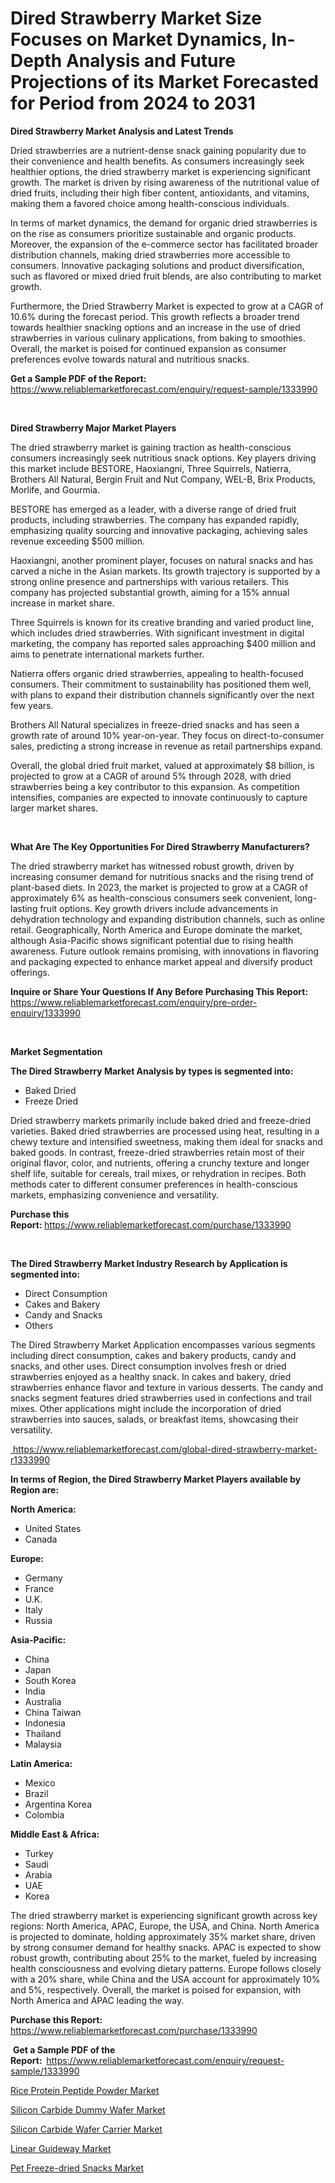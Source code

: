 <p><h1>Dired Strawberry Market Size Focuses on Market Dynamics, In-Depth Analysis and Future Projections of its Market Forecasted for Period from 2024 to 2031</h1></p><p><strong>Dired Strawberry Market Analysis and Latest Trends</strong></p>
<p><p>Dried strawberries are a nutrient-dense snack gaining popularity due to their convenience and health benefits. As consumers increasingly seek healthier options, the dried strawberry market is experiencing significant growth. The market is driven by rising awareness of the nutritional value of dried fruits, including their high fiber content, antioxidants, and vitamins, making them a favored choice among health-conscious individuals.</p><p>In terms of market dynamics, the demand for organic dried strawberries is on the rise as consumers prioritize sustainable and organic products. Moreover, the expansion of the e-commerce sector has facilitated broader distribution channels, making dried strawberries more accessible to consumers. Innovative packaging solutions and product diversification, such as flavored or mixed dried fruit blends, are also contributing to market growth.</p><p>Furthermore, the Dried Strawberry Market is expected to grow at a CAGR of 10.6% during the forecast period. This growth reflects a broader trend towards healthier snacking options and an increase in the use of dried strawberries in various culinary applications, from baking to smoothies. Overall, the market is poised for continued expansion as consumer preferences evolve towards natural and nutritious snacks.</p></p>
<p><strong>Get a Sample PDF of the Report:&nbsp;</strong> <a href="https://www.reliablemarketforecast.com/enquiry/request-sample/1333990?utm_campaign=1123&utm_medium=2&utm_source=Github&utm_content=ia&utm_term=01102024&utm_id=dired-strawberry">https://www.reliablemarketforecast.com/enquiry/request-sample/1333990</a></p>
<p>&nbsp;</p>
<p><strong>Dired Strawberry Major Market Players</strong></p>
<p><p>The dried strawberry market is gaining traction as health-conscious consumers increasingly seek nutritious snack options. Key players driving this market include BESTORE, Haoxiangni, Three Squirrels, Natierra, Brothers All Natural, Bergin Fruit and Nut Company, WEL-B, Brix Products, Morlife, and Gourmia.</p><p>BESTORE has emerged as a leader, with a diverse range of dried fruit products, including strawberries. The company has expanded rapidly, emphasizing quality sourcing and innovative packaging, achieving sales revenue exceeding $500 million.</p><p>Haoxiangni, another prominent player, focuses on natural snacks and has carved a niche in the Asian markets. Its growth trajectory is supported by a strong online presence and partnerships with various retailers. This company has projected substantial growth, aiming for a 15% annual increase in market share.</p><p>Three Squirrels is known for its creative branding and varied product line, which includes dried strawberries. With significant investment in digital marketing, the company has reported sales approaching $400 million and aims to penetrate international markets further.</p><p>Natierra offers organic dried strawberries, appealing to health-focused consumers. Their commitment to sustainability has positioned them well, with plans to expand their distribution channels significantly over the next few years.</p><p>Brothers All Natural specializes in freeze-dried snacks and has seen a growth rate of around 10% year-on-year. They focus on direct-to-consumer sales, predicting a strong increase in revenue as retail partnerships expand.</p><p>Overall, the global dried fruit market, valued at approximately $8 billion, is projected to grow at a CAGR of around 5% through 2028, with dried strawberries being a key contributor to this expansion. As competition intensifies, companies are expected to innovate continuously to capture larger market shares.</p></p>
<p>&nbsp;</p>
<p><strong>What Are The Key Opportunities For Dired Strawberry Manufacturers?</strong></p>
<p><p>The dried strawberry market has witnessed robust growth, driven by increasing consumer demand for nutritious snacks and the rising trend of plant-based diets. In 2023, the market is projected to grow at a CAGR of approximately 6% as health-conscious consumers seek convenient, long-lasting fruit options. Key growth drivers include advancements in dehydration technology and expanding distribution channels, such as online retail. Geographically, North America and Europe dominate the market, although Asia-Pacific shows significant potential due to rising health awareness. Future outlook remains promising, with innovations in flavoring and packaging expected to enhance market appeal and diversify product offerings.</p></p>
<p><strong>Inquire or Share Your Questions If Any Before Purchasing This Report:</strong> <a href="https://www.reliablemarketforecast.com/enquiry/pre-order-enquiry/1333990?utm_campaign=1123&utm_medium=2&utm_source=Github&utm_content=ia&utm_term=01102024&utm_id=dired-strawberry">https://www.reliablemarketforecast.com/enquiry/pre-order-enquiry/1333990</a></p>
<p>&nbsp;</p>
<p><strong>Market Segmentation</strong></p>
<p><strong>The Dired Strawberry Market Analysis by types is segmented into:</strong></p>
<p><ul><li>Baked Dried</li><li>Freeze Dried</li></ul></p>
<p><p>Dried strawberry markets primarily include baked dried and freeze-dried varieties. Baked dried strawberries are processed using heat, resulting in a chewy texture and intensified sweetness, making them ideal for snacks and baked goods. In contrast, freeze-dried strawberries retain most of their original flavor, color, and nutrients, offering a crunchy texture and longer shelf life, suitable for cereals, trail mixes, or rehydration in recipes. Both methods cater to different consumer preferences in health-conscious markets, emphasizing convenience and versatility.</p></p>
<p><strong>Purchase this Report:&nbsp;</strong><a href="https://www.reliablemarketforecast.com/purchase/1333990?utm_campaign=1123&utm_medium=2&utm_source=Github&utm_content=ia&utm_term=01102024&utm_id=dired-strawberry">https://www.reliablemarketforecast.com/purchase/1333990</a></p>
<p>&nbsp;</p>
<p><strong>The Dired Strawberry Market Industry Research by Application is segmented into:</strong></p>
<p><ul><li>Direct Consumption</li><li>Cakes and Bakery</li><li>Candy and Snacks</li><li>Others</li></ul></p>
<p><p>The Dired Strawberry Market Application encompasses various segments including direct consumption, cakes and bakery products, candy and snacks, and other uses. Direct consumption involves fresh or dried strawberries enjoyed as a healthy snack. In cakes and bakery, dried strawberries enhance flavor and texture in various desserts. The candy and snacks segment features dried strawberries used in confections and trail mixes. Other applications might include the incorporation of dried strawberries into sauces, salads, or breakfast items, showcasing their versatility.</p></p>
<p><a href="https://www.reliablemarketforecast.com/global-dired-strawberry-market-r1333990?utm_campaign=1123&utm_medium=2&utm_source=Github&utm_content=ia&utm_term=01102024&utm_id=dired-strawberry">&nbsp;https://www.reliablemarketforecast.com/global-dired-strawberry-market-r1333990</a></p>
<p><strong>In terms of Region, the Dired Strawberry Market Players available by Region are:</strong></p>
<p>
    <p> <strong> North America: </strong>
        <ul>
            <li>United States</li>
            <li>Canada</li>
        </ul>
        </p> 
    <p> <strong> Europe: </strong>
        <ul>
            <li>Germany</li>
            <li>France</li>
            <li>U.K.</li>
            <li>Italy</li>
            <li>Russia</li>
        </ul>
        </p> 
    <p> <strong> Asia-Pacific: </strong>
        <ul>
            <li>China</li>
            <li>Japan</li>
            <li>South Korea</li>
            <li>India</li>
            <li>Australia</li>
            <li>China Taiwan</li>
            <li>Indonesia</li>
            <li>Thailand</li>
            <li>Malaysia</li>
        </ul>
        </p> 
    <p> <strong> Latin America: </strong>
        <ul>
            <li>Mexico</li>
            <li>Brazil</li>
            <li>Argentina Korea</li>
            <li>Colombia</li>
        </ul>
        </p> 
    <p> <strong> Middle East & Africa: </strong>
        <ul>
            <li>Turkey</li>
            <li>Saudi</li>
            <li>Arabia</li>
            <li>UAE</li>
            <li>Korea</li>
        </ul>
    </p>
    </p>
<p><p>The dried strawberry market is experiencing significant growth across key regions: North America, APAC, Europe, the USA, and China. North America is projected to dominate, holding approximately 35% market share, driven by strong consumer demand for healthy snacks. APAC is expected to show robust growth, contributing about 25% to the market, fueled by increasing health consciousness and evolving dietary patterns. Europe follows closely with a 20% share, while China and the USA account for approximately 10% and 5%, respectively. Overall, the market is poised for expansion, with North America and APAC leading the way.</p></p>
<p><strong>Purchase this Report: </strong><a href="https://www.reliablemarketforecast.com/purchase/1333990?utm_campaign=1123&utm_medium=2&utm_source=Github&utm_content=ia&utm_term=01102024&utm_id=dired-strawberry">https://www.reliablemarketforecast.com/purchase/1333990</a></p>
<p>&nbsp;<strong>Get a Sample PDF of the Report:&nbsp;&nbsp;</strong><a href="https://www.reliablemarketforecast.com/enquiry/request-sample/1333990?utm_campaign=1123&utm_medium=2&utm_source=Github&utm_content=ia&utm_term=01102024&utm_id=dired-strawberry">https://www.reliablemarketforecast.com/enquiry/request-sample/1333990</a></p>
<p><strong></strong></p>
<p><p><a href="https://github.com/thoragea8m/Market-Research-Report-List-1/blob/main/rice-protein-peptide-powder-market.md?utm_campaign=1123&utm_medium=2&utm_source=Github&utm_content=ia&utm_term=01102024&utm_id=dired-strawberry">Rice Protein Peptide Powder Market</a></p><p><a href="https://issuu.com/reportprime-2/docs/silicon-carbide-dummy-wafer-market-_308cbe88c80316?utm_campaign=1123&utm_medium=2&utm_source=Github&utm_content=ia&utm_term=01102024&utm_id=dired-strawberry">Silicon Carbide Dummy Wafer Market</a></p><p><a href="https://issuu.com/reportprime-2/docs/silicon-carbide-wafer-carrier-marke_48fe8be4190370?utm_campaign=1123&utm_medium=2&utm_source=Github&utm_content=ia&utm_term=01102024&utm_id=dired-strawberry">Silicon Carbide Wafer Carrier Market</a></p><p><a href="https://www.linkedin.com/pulse/global-linear-guideway-market-size-share-analysis-product-t9fgf?utm_campaign=1123&utm_medium=2&utm_source=Github&utm_content=ia&utm_term=01102024&utm_id=dired-strawberry">Linear Guideway Market</a></p><p><a href="https://github.com/MegiDuro586/Market-Research-Report-List-1/blob/main/pet-freeze-dried-snacks-market.md?utm_campaign=1123&utm_medium=2&utm_source=Github&utm_content=ia&utm_term=01102024&utm_id=dired-strawberry">Pet Freeze-dried Snacks Market</a></p></p>